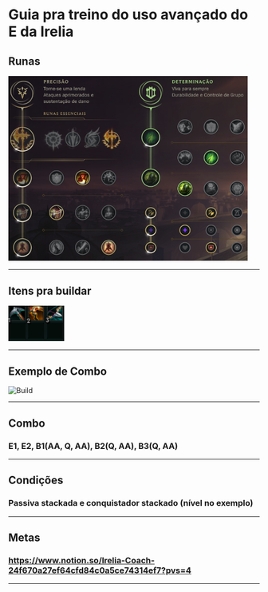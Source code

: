 # Guia pra treino do uso avançado do E da Irelia

## Runas

<img src="https://github.com/Nitael-dev/imgs/blob/master/content/irelia_E/high/irelia_high_E_runas.png" width="480" title="Build">

---------------------------------------------

## Itens pra buildar

<img src="https://github.com/Nitael-dev/imgs/blob/master/content/irelia_E/build_irelia_E.png" width="112" title="Build">

---------------------------------------------

## Exemplo de Combo

<img src="https://github.com/Nitael-dev/imgs/blob/master/content/irelia_E/high/irelia_high_E.gif" width="282" title="Build">

---------------------------------------------

## Combo

### E1, E2, B1(AA, Q, AA), B2(Q, AA), B3(Q, AA)

---------------------------------------------

## Condições

### Passiva stackada e conquistador stackado (nível no exemplo)

---------------------------------------------

## Metas

### https://www.notion.so/Irelia-Coach-24f670a27ef64cfd84c0a5ce74314ef7?pvs=4

---------------------------------------------
